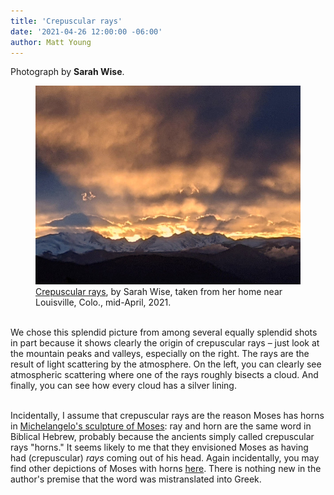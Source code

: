 ```yaml
---
title: 'Crepuscular rays'
date: '2021-04-26 12:00:00 -06:00'
author: Matt Young
---
```


Photograph by **Sarah Wise**.

<figure>
<img src="/uploads/2021/Wise_Crepuscular_3_600.jpg" alt="Crepuscular rays"/>
  <figcaption><a href="http://optics.kulgun.net/Rays/">Crepuscular rays</a>, by Sarah Wise, taken from her home near Louisville, Colo., mid-April, 2021.
</figcaption>
</figure><br/>
We chose this splendid picture from among several equally splendid shots in part because it shows clearly the origin of crepuscular rays &ndash; just look at the mountain peaks and valleys, especially on the right. The rays are the result of light scattering by the atmosphere. On the left, you can clearly see atmospheric scattering where one of the rays roughly bisects a cloud. And finally, you can see how every cloud has a silver lining.<br/><br/>

Incidentally, I assume that crepuscular rays are the reason Moses has horns in <a href="https://en.wikipedia.org/wiki/Moses_(Michelangelo)">Michelangelo's sculpture of Moses</a>: ray and horn are the same word in Biblical Hebrew, probably because the ancients simply called crepuscular rays "horns." It seems likely to me that they envisioned Moses as having had (crepuscular) <i>rays</i> coming out of his head.  Again incidentally, you may find other depictions of Moses with horns <a href="https://medium.com/lessons-from-history/the-intriguing-interpretation-of-horns-in-michelangelos-sculpture-moses-a1044179408b">here</a>. There is nothing new in the author's premise that the word was mistranslated into Greek.
